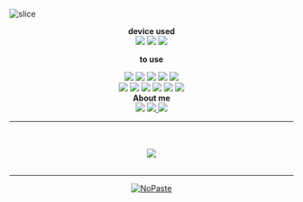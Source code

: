 ![slice](https://capsule-render.vercel.app/api?type=slice&color=auto&height=200&text=Hello👋&fontAlign=70&rotate=13&fontAlignY=25&desc=HuiSeong's%20GitHub&descAlign=70.&descAlignY=44)
</a>
</div>
<div align="center">
  <b>device used</b>
  <br>
  <img src="https://img.shields.io/badge/Z-plip 4-1428A0?style=for-the-badge&logo=samsung&logoColor=white"/>
  <img src="https://img.shields.io/badge/Ultra PC-A50034?style=for-the-badge&logo=lg&logoColor=white"/>
  <img src="https://img.shields.io/badge/Ipad pro 4-000000?style=for-the-badge&logo=apple&logoColor=white"/>
 
<b>to use</b>
<div>
<img src="https://img.shields.io/badge/c-A8B9CC?style=for-the-badge&logo=C&logoColor=white"/>
<img src="https://img.shields.io/badge/python-3776AB?style=for-the-badge&logo=python&logoColor=white"/>
<img src="https://img.shields.io/badge/Linux-FCC624?style=for-the-badge&logo=linux&logoColor=white"/>
  <img src="https://img.shields.io/badge/git-F05032?style=for-the-badge&logo=git&logoColor=white"/>
  <img src="https://img.shields.io/badge/arduino-00979D?style=for-the-badge&logo=arduino&logoColor=white"/>
<br>
  
  
  
  
<img src="https://img.shields.io/badge/html5-E34F26?style=for-the-badge&logo=HTML5&logoColor=white"/>
<img src="https://img.shields.io/badge/css3-1572B6?style=for-the-badge&logo=css3&logoColor=white"/>
<img src="https://img.shields.io/badge/oracle-F80000?style=for-the-badge&logo=oracle&logoColor=white"/>
<img src="https://img.shields.io/badge/adobeillustrator-FF9A00?style=for-the-badge&logo=adobeillustrator&logoColor=white"/>
  <img src="https://img.shields.io/badge/adobephotoshop-31A8FF?style=for-the-badge&logo=adobephotoshop&logoColor=white"/>
<img src="https://img.shields.io/badge/figma-F24E1E?style=for-the-badge&logo=Figma&logoColor=white"/>
</div>
  <b>About me</b>
  <br>
  <div>
  <img src="https://img.shields.io/badge/tistory-000000?style=for-the-badge&logo=tistory&logoColor=white"/>
  <a href="https://www.instagram.com/huise0ng/"><img src="https://img.shields.io/badge/instagram-E4405F?style=for-the-badge&logo=instagram&logoColor=white"/>
  <a href="mailto:huiseong2785@naver.com"><img src="https://img.shields.io/badge/huiseong2785@naver.com-03C75A?style=for-the-badge&logo=NAVER&logoColor=white"/>
   
    
    
</div>
    
---
    
    
<br>
<br>
<img src="https://github-readme-stats.vercel.app/api/top-langs/?username=huise0ng&layout=compact"><br><br>
    
---
    
    
[<picture><source media="(prefers-color-scheme: dark)" srcset="https://ghrs.vercel.app/api/pin/?username=huise0ng&repo=algorithm&theme=github_dark"/>
<img alt="NoPaste" src="https://ghrs.vercel.app/api/pin/?username=huise0ng&repo=algorithm">
</picture>](https://github.com/huise0ng/algorithm)
<br/>
    
